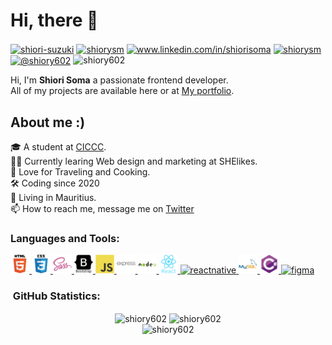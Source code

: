 <h1 align="left">Hi, there 👋</h1>
<p align="left">
<a href="https://codepen.io/shiori-suzuki" target="blank"><img align="center" src="https://cdn.jsdelivr.net/npm/simple-icons@3.0.1/icons/codepen.svg" alt="shiori-suzuki" height="30" width="30" /></a>
<a href="https://twitter.com/shiorysm" target="blank"><img align="center" src="https://cdn.jsdelivr.net/npm/simple-icons@3.0.1/icons/twitter.svg" alt="shiorysm" height="30" width="30" /></a>
<a href="https://www.linkedin.com/in/shiorisoma/" target="blank"><img align="center" src="https://cdn.jsdelivr.net/npm/simple-icons@3.0.1/icons/linkedin.svg" alt="www.linkedin.com/in/shiorisoma" height="30" width="30" /></a>
<a href="https://instagram.com/shiorysm" target="blank"><img align="center" src="https://cdn.jsdelivr.net/npm/simple-icons@3.0.1/icons/instagram.svg" alt="shiorysm" height="30" width="30" /></a>
<a href="https://medium.com/@shiory602" target="blank"><img align="center" src="https://cdn.jsdelivr.net/npm/simple-icons@3.0.1/icons/medium.svg" alt="@shiory602" height="30" width="30" /></a>
  
  <img src="https://komarev.com/ghpvc/?username=shiory602&label=Profile%20views&color=94ffb4&style=flat" alt="shiory602" />
</p>

Hi, I'm <b>Shiori Soma</b> a passionate frontend developer. <br />
All of my projects are available here or at [My portfolio](https://shiory602.github.io/portfolio/).

## About me :)
  🎓  A student at [CICCC](https://ciccc.ca/). <br />
  🧑‍💻  Currently learing Web design and marketing at SHElikes. <br />
  💓  Love for Traveling and Cooking. <br />
  🛠️  Coding since 2020 <br />
  🏡  Living in Mauritius. <br />
  📫 How to reach me, message me on [Twitter](https://twitter.com/shiorysm)

<h3 align="left">Languages and Tools:</h3>
<p align="left">
  <a href="https://www.w3.org/html/" target="_blank"> <img src="https://raw.githubusercontent.com/devicons/devicon/master/icons/html5/html5-original-wordmark.svg" alt="html5" width="30" height="30"/> </a>
  <a href="https://www.w3schools.com/css/" target="_blank"> <img src="https://raw.githubusercontent.com/devicons/devicon/master/icons/css3/css3-original-wordmark.svg" alt="css3" width="30" height="30"/> </a>
  <a href="https://sass-lang.com" target="_blank"> <img src="https://raw.githubusercontent.com/devicons/devicon/master/icons/sass/sass-original.svg" alt="sass" width="30" height="30"/> </a>
  <a href="https://getbootstrap.com" target="_blank"> <img src="https://raw.githubusercontent.com/devicons/devicon/master/icons/bootstrap/bootstrap-plain-wordmark.svg" alt="bootstrap" width="30" height="30"/> </a>
  <a href="https://developer.mozilla.org/en-US/docs/Web/JavaScript" target="_blank"> <img src="https://raw.githubusercontent.com/devicons/devicon/master/icons/javascript/javascript-original.svg" alt="javascript" width="30" height="30"/> </a>
  <a href="https://expressjs.com" target="_blank"> <img src="https://raw.githubusercontent.com/devicons/devicon/master/icons/express/express-original-wordmark.svg" alt="express" width="30" height="30"/> </a>
  <a href="https://nodejs.org" target="_blank"> <img src="https://raw.githubusercontent.com/devicons/devicon/master/icons/nodejs/nodejs-original-wordmark.svg" alt="nodejs" width="30" height="30"/> </a>
  <a href="https://reactjs.org/" target="_blank"> <img src="https://raw.githubusercontent.com/devicons/devicon/master/icons/react/react-original-wordmark.svg" alt="react" width="30" height="30"/> </a>
  <a href="https://reactnative.dev/" target="_blank"> <img src="https://reactnative.dev/img/header_logo.svg" alt="reactnative" width="30" height="30"/> </a>
  <a href="https://www.mysql.com/" target="_blank"> <img src="https://raw.githubusercontent.com/devicons/devicon/master/icons/mysql/mysql-original-wordmark.svg" alt="mysql" width="30" height="30"/> </a>
  <a href="https://www.w3schools.com/cs/" target="_blank"> <img src="https://raw.githubusercontent.com/devicons/devicon/master/icons/csharp/csharp-original.svg" alt="csharp" width="30" height="30"/> </a>
  <a href="https://www.figma.com/" target="_blank"> <img src="https://www.vectorlogo.zone/logos/figma/figma-icon.svg" alt="figma" width="30" height="30"/> </a>
</p>

<h3 align="left"> &nbsp;GitHub Statistics:</h3>

<p align="center">
  <img align="center" src="https://github-readme-streak-stats.herokuapp.com/?user=shiory602&theme=nightowl" alt="shiory602" />
  <img align="center" src="https://github-readme-stats.vercel.app/api?username=shiory602&show_icons=true&locale=en&theme=nightowl" alt="shiory602" /> <br />
  <img src="https://github-readme-stats.vercel.app/api/top-langs?username=shiory602&show_icons=true&locale=en&layout=compact&theme=nightowl" alt="shiory602" />
</p>



